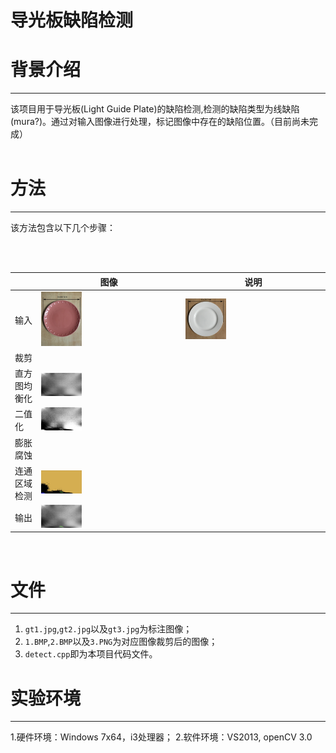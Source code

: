 # 导光板缺陷检测
# 背景介绍
------
该项目用于导光板(Light Guide Plate)的缺陷检测,检测的缺陷类型为线缺陷(mura?)。通过对输入图像进行处理，标记图像中存在的缺陷位置。（目前尚未完成）
<br><br>
# 方法
------
该方法包含以下几个步骤：
<br><br>
<table>
<thead><tr><th> </th><th>图像</th><th>说明</th></tr></thead>
        <tr>
            <td>输入</td>
            <td><a href=""><img width="100%" style="max-width: 30%;max-height:30%;" alt="" src="https://github.com/Liang-yc/images4readme/blob/master/red_plate.JPG" ></a></td>
            <td><a href=""><img width="100%" style="max-width: 30%;max-height:30%;" alt="" src="https://github.com/Liang-yc/images4readme/blob/master/white_plate.JPG" ></a></td>
        </tr>
 
 
 <tr>
<td>裁剪</td>
<td><img width="100%" style="max-width: 30%;max-height:30%;" alt="" src="https://github.com/Liang-yc/images4readme/tree/master/lgp_mura_detector/均衡化.jpg"></td>
<td></td>
</tr>

 <tr>
<td>直方图均衡化</td>
<td><img width="100%" style="max-width: 30%;max-height:30%;" alt="" src="https://github.com/Liang-yc/images4readme/blob/master/lgp_mura_detector/%E5%9D%87%E8%A1%A1%E5%8C%96.jpg"></td>
<td></td>
</tr>

<tr>
<td>二值化</td>
<td><img width="100%" style="max-width: 30%;max-height:30%;" alt="" src="https://github.com/Liang-yc/images4readme/blob/master/lgp_mura_detector/%E4%BA%8C%E5%80%BC%E5%8C%96.jpg"></td>
<td></td>
</tr>

<tr>
<td>膨胀腐蚀</td>
<td><img width="100%" style="max-width: 30%;max-height:30%;" alt="" src="https://github.com/Liang-yc/images4readme/tree/master/lgp_mura_detector/膨胀腐蚀.jpg"></td>
<td></td>
</tr>

<tr>
<td>连通区域检测</td>
<td><img width="100%" style="max-width: 30%;max-height:30%;" alt="" src="https://github.com/Liang-yc/images4readme/blob/master/lgp_mura_detector/%E8%BF%9E%E9%80%9A%E5%9B%BE.jpg"></td>
<td></td>
</tr>

<tr>
<td>输出</td>
<td><img width="100%" style="max-width: 30%;max-height:30%;" alt="" src="https://github.com/Liang-yc/images4readme/blob/master/lgp_mura_detector/%E6%A3%80%E6%B5%8B%E7%BB%93%E6%9E%9C.jpg"></td>
<td></td>
</tr>

</table>
<br>


# 文件
---------
1. `gt1.jpg`,`gt2.jpg`以及`gt3.jpg`为标注图像；
2. `1.BMP`,`2.BMP`以及`3.PNG`为对应图像裁剪后的图像；
3. `detect.cpp`即为本项目代码文件。

# 实验环境
-------
1.硬件环境：Windows 7x64，i3处理器；
2.软件环境：VS2013, openCV 3.0
